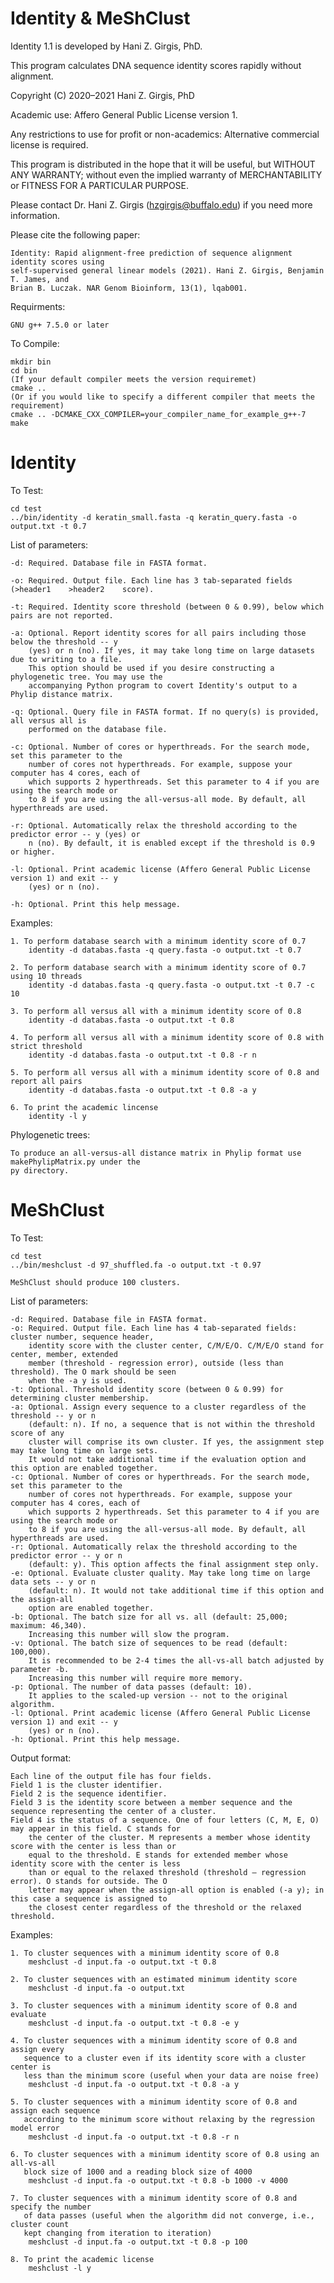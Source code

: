 # Identity & MeShClust

Identity 1.1 is developed by Hani Z. Girgis, PhD.

This program calculates DNA sequence identity scores rapidly without alignment.

Copyright (C) 2020–2021 Hani Z. Girgis, PhD

Academic use: Affero General Public License version 1.

Any restrictions to use for profit or non-academics: Alternative commercial license is required.

This program is distributed in the hope that it will be useful, but WITHOUT ANY WARRANTY;
without even the implied warranty of MERCHANTABILITY or FITNESS FOR A PARTICULAR PURPOSE.

Please contact Dr. Hani Z. Girgis (hzgirgis@buffalo.edu) if you need more information.

Please cite the following paper: 

	Identity: Rapid alignment-free prediction of sequence alignment identity scores using 
	self-supervised general linear models (2021). Hani Z. Girgis, Benjamin T. James, and 
	Brian B. Luczak. NAR Genom Bioinform, 13(1), lqab001.

Requirments:

	GNU g++ 7.5.0 or later

To Compile:

	mkdir bin
	cd bin
	(If your default compiler meets the version requiremet) 
	cmake ..
	(Or if you would like to specify a different compiler that meets the requirement)
 	cmake .. -DCMAKE_CXX_COMPILER=your_compiler_name_for_example_g++-7
	make

# Identity

To Test:

	cd test
	../bin/identity -d keratin_small.fasta -q keratin_query.fasta -o output.txt -t 0.7

List of parameters:

	-d: Required. Database file in FASTA format.
	
	-o: Required. Output file. Each line has 3 tab-separated fields (>header1    >header2    score).
	
	-t: Required. Identity score threshold (between 0 & 0.99), below which pairs are not reported.
	
	-a: Optional. Report identity scores for all pairs including those below the threshold -- y
	    (yes) or n (no). If yes, it may take long time on large datasets due to writing to a file.
	    This option should be used if you desire constructing a phylogenetic tree. You may use the
	    accompanying Python program to covert Identity's output to a Phylip distance matrix.
	
	-q: Optional. Query file in FASTA format. If no query(s) is provided, all versus all is
	    performed on the database file.
	    
	-c: Optional. Number of cores or hyperthreads. For the search mode, set this parameter to the
	    number of cores not hyperthreads. For example, suppose your computer has 4 cores, each of
	    which supports 2 hyperthreads. Set this parameter to 4 if you are using the search mode or
	    to 8 if you are using the all-versus-all mode. By default, all hyperthreads are used.
	    
	-r: Optional. Automatically relax the threshold according to the predictor error -- y (yes) or
	    n (no). By default, it is enabled except if the threshold is 0.9 or higher.
	    
	-l: Optional. Print academic license (Affero General Public License version 1) and exit -- y
	    (yes) or n (no).
	    
	-h: Optional. Print this help message.

Examples: 

	1. To perform database search with a minimum identity score of 0.7
		identity -d databas.fasta -q query.fasta -o output.txt -t 0.7

	2. To perform database search with a minimum identity score of 0.7 using 10 threads
		identity -d databas.fasta -q query.fasta -o output.txt -t 0.7 -c 10

	3. To perform all versus all with a minimum identity score of 0.8
		identity -d databas.fasta -o output.txt -t 0.8

	4. To perform all versus all with a minimum identity score of 0.8 with strict threshold
		identity -d databas.fasta -o output.txt -t 0.8 -r n

	5. To perform all versus all with a minimum identity score of 0.8 and report all pairs
		identity -d databas.fasta -o output.txt -t 0.8 -a y

	6. To print the academic lincense
		identity -l y
		
Phylogenetic trees:

	To produce an all-versus-all distance matrix in Phylip format use makePhylipMatrix.py under the
	py directory. 

# MeShClust

To Test:

	cd test
	../bin/meshclust -d 97_shuffled.fa -o output.txt -t 0.97
	
	MeShClust should produce 100 clusters.

List of parameters:

	-d: Required. Database file in FASTA format.
	-o: Required. Output file. Each line has 4 tab-separated fields: cluster number, sequence header,
	    identity score with the cluster center, C/M/E/O. C/M/E/O stand for center, member, extended
	    member (threshold - regression error), outside (less than threshold). The O mark should be seen
	    when the -a y is used.
	-t: Optional. Threshold identity score (between 0 & 0.99) for determining cluster membership.
	-a: Optional. Assign every sequence to a cluster regardless of the threshold -- y or n
	    (default: n). If no, a sequence that is not within the threshold score of any
	    cluster will comprise its own cluster. If yes, the assignment step may take long time on large sets.
	    It would not take additional time if the evaluation option and this option are enabled together.
	-c: Optional. Number of cores or hyperthreads. For the search mode, set this parameter to the
	    number of cores not hyperthreads. For example, suppose your computer has 4 cores, each of
	    which supports 2 hyperthreads. Set this parameter to 4 if you are using the search mode or
	    to 8 if you are using the all-versus-all mode. By default, all hyperthreads are used.
	-r: Optional. Automatically relax the threshold according to the predictor error -- y or n
	    (default: y). This option affects the final assignment step only.
	-e: Optional. Evaluate cluster quality. May take long time on large data sets -- y or n
	    (default: n). It would not take additional time if this option and the assign-all 
	    option are enabled together.
	-b: Optional. The batch size for all vs. all (default: 25,000; maximum: 46,340).
	    Increasing this number will slow the program.
	-v: Optional. The batch size of sequences to be read (default: 100,000).
	    It is recommended to be 2-4 times the all-vs-all batch adjusted by parameter -b.
	    Increasing this number will require more memory.
	-p: Optional. The number of data passes (default: 10).
	    It applies to the scaled-up version -- not to the original algorithm.
	-l: Optional. Print academic license (Affero General Public License version 1) and exit -- y
	    (yes) or n (no).
	-h: Optional. Print this help message.

Output format:

	Each line of the output file has four fields.
	Field 1 is the cluster identifier.
	Field 2 is the sequence identifier.
	Field 3 is the identity score between a member sequence and the sequence representing the center of a cluster.
	Field 4 is the status of a sequence. One of four letters (C, M, E, O) may appear in this field. C stands for 
		the center of the cluster. M represents a member whose identity score with the center is less than or
		equal to the threshold. E stands for extended member whose identity score with the center is less 
		than or equal to the relaxed threshold (threshold – regression error). O stands for outside. The O 
		letter may appear when the assign-all option is enabled (-a y); in this case a sequence is assigned to 
		the closest center regardless of the threshold or the relaxed threshold.
		
Examples: 

	1. To cluster sequences with a minimum identity score of 0.8
		meshclust -d input.fa -o output.txt -t 0.8

	2. To cluster sequences with an estimated minimum identity score
		meshclust -d input.fa -o output.txt

	3. To cluster sequences with a minimum identity score of 0.8 and evaluate
		meshclust -d input.fa -o output.txt -t 0.8 -e y

	4. To cluster sequences with a minimum identity score of 0.8 and assign every
	   sequence to a cluster even if its identity score with a cluster center is
	   less than the minimum score (useful when your data are noise free)
		meshclust -d input.fa -o output.txt -t 0.8 -a y

	5. To cluster sequences with a minimum identity score of 0.8 and assign each sequence
	   according to the minimum score without relaxing by the regression model error
		meshclust -d input.fa -o output.txt -t 0.8 -r n

	6. To cluster sequences with a minimum identity score of 0.8 using an all-vs-all
	   block size of 1000 and a reading block size of 4000
		meshclust -d input.fa -o output.txt -t 0.8 -b 1000 -v 4000

	7. To cluster sequences with a minimum identity score of 0.8 and specify the number
	   of data passes (useful when the algorithm did not converge, i.e., cluster count
	   kept changing from iteration to iteration)
		meshclust -d input.fa -o output.txt -t 0.8 -p 100

	8. To print the academic license
		meshclust -l y


 
		 
